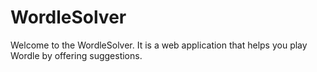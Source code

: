 # WordleSolver

Welcome to the WordleSolver. It is a web application that helps you play Wordle by offering suggestions.
